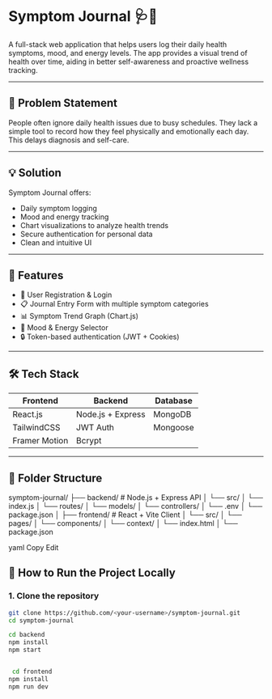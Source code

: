 # Symptom Journal 🩺🧠

A full-stack web application that helps users log their daily health symptoms, mood, and energy levels. The app provides a visual trend of health over time, aiding in better self-awareness and proactive wellness tracking.

---

## 📌 Problem Statement

People often ignore daily health issues due to busy schedules. They lack a simple tool to record how they feel physically and emotionally each day. This delays diagnosis and self-care.

---

## 💡 Solution

Symptom Journal offers:

- Daily symptom logging  
- Mood and energy tracking  
- Chart visualizations to analyze health trends  
- Secure authentication for personal data  
- Clean and intuitive UI

---

## 🚀 Features

- 👤 User Registration & Login  
- 📋 Journal Entry Form with multiple symptom categories  
- 📊 Symptom Trend Graph (Chart.js)  
- 🌙 Mood & Energy Selector  
- 🔒 Token-based authentication (JWT + Cookies)

---

## 🛠️ Tech Stack

| Frontend  | Backend   | Database |
|-----------|-----------|----------|
| React.js  | Node.js + Express | MongoDB |
| TailwindCSS | JWT Auth | Mongoose |
| Framer Motion | Bcrypt |          |

---

## 🧾 Folder Structure

symptom-journal/
├── backend/ # Node.js + Express API
│ └── src/
│ └── index.js
│ └── routes/
│ └── models/
│ └── controllers/
│ └── .env
│ └── package.json
│
├── frontend/ # React + Vite Client
│ └── src/
│ └── pages/
│ └── components/
│ └── context/
│ └── index.html
│ └── package.json

yaml
Copy
Edit

## 🧪 How to Run the Project Locally

### 1. Clone the repository

```bash
git clone https://github.com/<your-username>/symptom-journal.git
cd symptom-journal

cd backend
npm install
npm start


 cd frontend
npm install
npm run dev
